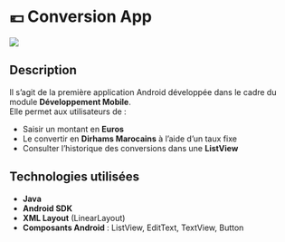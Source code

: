# 💶 Conversion App

<img src="captures/imgConversion.png">

## Description
Il s’agit de la première application Android développée dans le cadre du module **Développement Mobile**.  
Elle permet aux utilisateurs de :

- Saisir un montant en **Euros**
- Le convertir en **Dirhams Marocains** à l’aide d’un taux fixe
- Consulter l’historique des conversions dans une **ListView**

## Technologies utilisées
- **Java**
- **Android SDK**
- **XML Layout** (LinearLayout)
- **Composants Android** : ListView, EditText, TextView, Button


